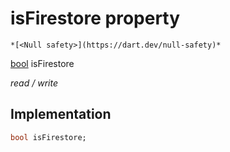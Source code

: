 


# isFirestore property




    *[<Null safety>](https://dart.dev/null-safety)*


[bool](https://api.flutter.dev/flutter/dart-core/bool-class.html) isFirestore
  
_read / write_






## Implementation

```dart
bool isFirestore;


```







